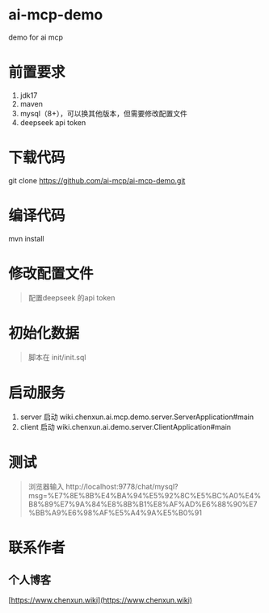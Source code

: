 # ai-mcp-demo
 demo for ai mcp
 
# 前置要求
1. jdk17
2. maven
3. mysql（8+），可以换其他版本，但需要修改配置文件
4. deepseek api token

# 下载代码
git clone https://github.com/ai-mcp/ai-mcp-demo.git

# 编译代码  
mvn install 

# 修改配置文件
> 配置deepseek 的api token

# 初始化数据
> 脚本在 init/init.sql

# 启动服务
1. server 启动 wiki.chenxun.ai.mcp.demo.server.ServerApplication#main
2. client 启动 wiki.chenxun.ai.demo.server.ClientApplication#main

# 测试
> 浏览器输入 http://localhost:9778/chat/mysql?msg=%E7%8E%8B%E4%BA%94%E5%92%8C%E5%BC%A0%E4%B8%89%E7%9A%84%E8%8B%B1%E8%AF%AD%E6%88%90%E7%BB%A9%E6%98%AF%E5%A4%9A%E5%B0%91


# 联系作者
## 个人博客
[https://www.chenxun.wiki](https://www.chenxun.wiki)